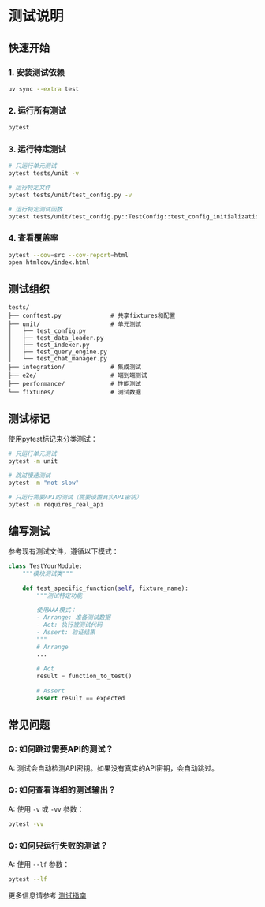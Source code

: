 # 测试说明

## 快速开始

### 1. 安装测试依赖

```bash
uv sync --extra test
```

### 2. 运行所有测试

```bash
pytest
```

### 3. 运行特定测试

```bash
# 只运行单元测试
pytest tests/unit -v

# 运行特定文件
pytest tests/unit/test_config.py -v

# 运行特定测试函数
pytest tests/unit/test_config.py::TestConfig::test_config_initialization -v
```

### 4. 查看覆盖率

```bash
pytest --cov=src --cov-report=html
open htmlcov/index.html
```

## 测试组织

```
tests/
├── conftest.py              # 共享fixtures和配置
├── unit/                    # 单元测试
│   ├── test_config.py
│   ├── test_data_loader.py
│   ├── test_indexer.py
│   ├── test_query_engine.py
│   └── test_chat_manager.py
├── integration/             # 集成测试
├── e2e/                     # 端到端测试
├── performance/             # 性能测试
└── fixtures/                # 测试数据
```

## 测试标记

使用pytest标记来分类测试：

```bash
# 只运行单元测试
pytest -m unit

# 跳过慢速测试
pytest -m "not slow"

# 只运行需要API的测试（需要设置真实API密钥）
pytest -m requires_real_api
```

## 编写测试

参考现有测试文件，遵循以下模式：

```python
class TestYourModule:
    """模块测试类"""
    
    def test_specific_function(self, fixture_name):
        """测试特定功能
        
        使用AAA模式：
        - Arrange: 准备测试数据
        - Act: 执行被测试代码
        - Assert: 验证结果
        """
        # Arrange
        ...
        
        # Act
        result = function_to_test()
        
        # Assert
        assert result == expected
```

## 常见问题

### Q: 如何跳过需要API的测试？

A: 测试会自动检测API密钥。如果没有真实的API密钥，会自动跳过。

### Q: 如何查看详细的测试输出？

A: 使用 `-v` 或 `-vv` 参数：

```bash
pytest -vv
```

### Q: 如何只运行失败的测试？

A: 使用 `--lf` 参数：

```bash
pytest --lf
```

更多信息请参考 [测试指南](../docs/TESTING_GUIDE.md)

